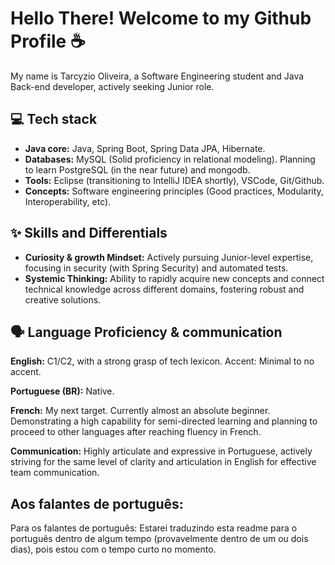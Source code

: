 
# Hello There! Welcome to my Github Profile ☕
My name is Tarcyzio Oliveira, a Software Engineering student and Java Back-end developer, actively seeking Junior role.
## 
## 💻 Tech stack 
- **Java core:** Java, Spring Boot, Spring Data JPA, Hibernate.
- **Databases:** MySQL (Solid proficiency in relational modeling). Planning to learn PostgreSQL (in the near future) and mongodb.
- **Tools:** Eclipse (transitioning to IntelliJ IDEA shortly), VSCode, Git/Github.
- **Concepts:** Software engineering principles (Good practices, Modularity, Interoperability, etc).
## ✨ Skills and Differentials 
- **Curiosity & growth Mindset:** Actively pursuing Junior-level expertise, focusing in security (with Spring Security) and automated tests.
- **Systemic Thinking:** Ability to rapidly acquire new concepts and connect technical knowledge across different domains, fostering robust and creative solutions.
## 🗣️ Language Proficiency & communication 

**English:** C1/C2, with a strong grasp of tech lexicon. Accent: Minimal to no accent.

**Portuguese (BR):** Native.

**French:** My next target. Currently almost an absolute beginner. Demonstrating a high capability for semi-directed learning and planning to proceed to other languages after reaching fluency in French.



**Communication:** Highly articulate and expressive in Portuguese, actively striving for the same level of clarity and articulation in English for effective team communication.

## Aos falantes de português:
Para os falantes de português: Estarei traduzindo esta readme para o português dentro de algum tempo (provavelmente dentro de um ou dois dias), pois estou com o tempo curto no momento.
<!--
**CelestialHarp/CelestialHarp** is a ✨ _special_ ✨ repository because its `README.md` (this file) appears on your GitHub profile.

Here are some ideas to get you started:

- 🔭 I’m currently working on ...
- 🌱 I’m currently learning ...
- 👯 I’m looking to collaborate on ...
- 🤔 I’m looking for help with ...
- 💬 Ask me about ...
- 📫 How to reach me: ...
- 😄 Pronouns: ...
- ⚡ Fun fact: ...
-->
